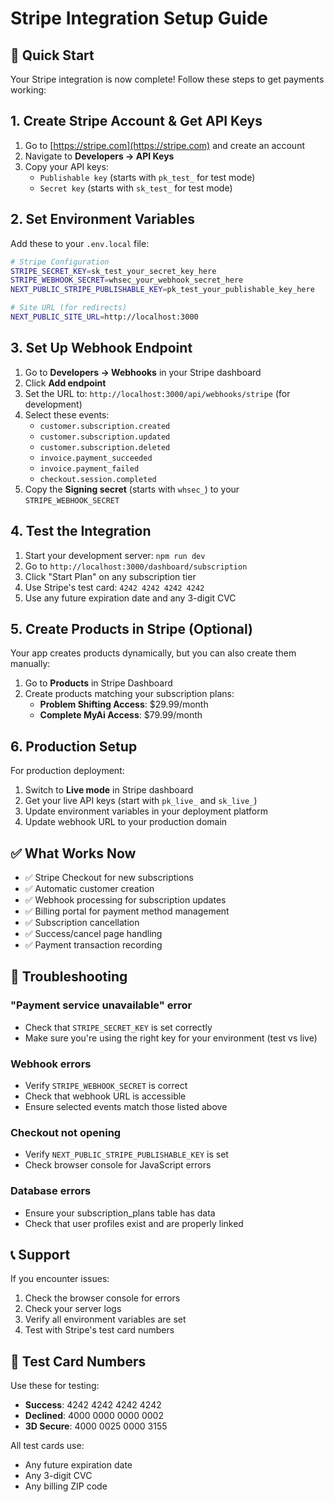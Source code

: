 # Stripe Integration Setup Guide

## 🚀 Quick Start

Your Stripe integration is now complete! Follow these steps to get payments working:

## 1. Create Stripe Account & Get API Keys

1. Go to [https://stripe.com](https://stripe.com) and create an account
2. Navigate to **Developers → API Keys**
3. Copy your API keys:
   - `Publishable key` (starts with `pk_test_` for test mode)
   - `Secret key` (starts with `sk_test_` for test mode)

## 2. Set Environment Variables

Add these to your `.env.local` file:

```bash
# Stripe Configuration
STRIPE_SECRET_KEY=sk_test_your_secret_key_here
STRIPE_WEBHOOK_SECRET=whsec_your_webhook_secret_here
NEXT_PUBLIC_STRIPE_PUBLISHABLE_KEY=pk_test_your_publishable_key_here

# Site URL (for redirects)
NEXT_PUBLIC_SITE_URL=http://localhost:3000
```

## 3. Set Up Webhook Endpoint

1. Go to **Developers → Webhooks** in your Stripe dashboard
2. Click **Add endpoint**
3. Set the URL to: `http://localhost:3000/api/webhooks/stripe` (for development)
4. Select these events:
   - `customer.subscription.created`
   - `customer.subscription.updated` 
   - `customer.subscription.deleted`
   - `invoice.payment_succeeded`
   - `invoice.payment_failed`
   - `checkout.session.completed`
5. Copy the **Signing secret** (starts with `whsec_`) to your `STRIPE_WEBHOOK_SECRET`

## 4. Test the Integration

1. Start your development server: `npm run dev`
2. Go to `http://localhost:3000/dashboard/subscription`
3. Click "Start Plan" on any subscription tier
4. Use Stripe's test card: `4242 4242 4242 4242`
5. Use any future expiration date and any 3-digit CVC

## 5. Create Products in Stripe (Optional)

Your app creates products dynamically, but you can also create them manually:

1. Go to **Products** in Stripe Dashboard
2. Create products matching your subscription plans:
   - **Problem Shifting Access**: $29.99/month
   - **Complete MyAi Access**: $79.99/month

## 6. Production Setup

For production deployment:

1. Switch to **Live mode** in Stripe dashboard
2. Get your live API keys (start with `pk_live_` and `sk_live_`)
3. Update environment variables in your deployment platform
4. Update webhook URL to your production domain

## ✅ What Works Now

- ✅ Stripe Checkout for new subscriptions
- ✅ Automatic customer creation
- ✅ Webhook processing for subscription updates
- ✅ Billing portal for payment method management
- ✅ Subscription cancellation
- ✅ Success/cancel page handling
- ✅ Payment transaction recording

## 🔧 Troubleshooting

### "Payment service unavailable" error
- Check that `STRIPE_SECRET_KEY` is set correctly
- Make sure you're using the right key for your environment (test vs live)

### Webhook errors
- Verify `STRIPE_WEBHOOK_SECRET` is correct
- Check that webhook URL is accessible
- Ensure selected events match those listed above

### Checkout not opening
- Verify `NEXT_PUBLIC_STRIPE_PUBLISHABLE_KEY` is set
- Check browser console for JavaScript errors

### Database errors
- Ensure your subscription_plans table has data
- Check that user profiles exist and are properly linked

## 📞 Support

If you encounter issues:
1. Check the browser console for errors
2. Check your server logs
3. Verify all environment variables are set
4. Test with Stripe's test card numbers

## 🔄 Test Card Numbers

Use these for testing:
- **Success**: 4242 4242 4242 4242
- **Declined**: 4000 0000 0000 0002
- **3D Secure**: 4000 0025 0000 3155

All test cards use:
- Any future expiration date
- Any 3-digit CVC
- Any billing ZIP code 